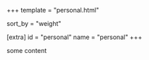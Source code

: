 +++
template = "personal.html"

sort_by = "weight"

[extra]
id = "personal"
name = "personal"
+++

some content
